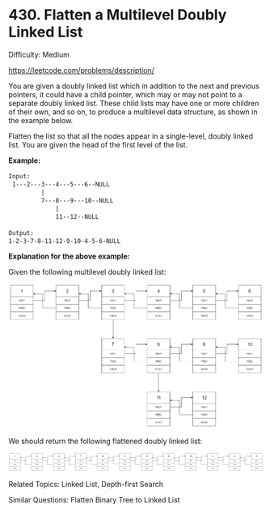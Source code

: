 # 430. Flatten a Multilevel Doubly Linked List

Difficulty: Medium

https://leetcode.com/problems/description/

You are given a doubly linked list which in addition to the next and previous pointers, it could have a child pointer, which may or may not point to a separate doubly linked list. These child lists may have one or more children of their own, and so on, to produce a multilevel data structure, as shown in the example below.

Flatten the list so that all the nodes appear in a single-level, doubly linked list. You are given the head of the first level of the list.

**Example:**
```
Input:
 1---2---3---4---5---6--NULL
         |
         7---8---9---10--NULL
             |
             11--12--NULL

Output:
1-2-3-7-8-11-12-9-10-4-5-6-NULL
```
**Explanation for the above example:**

Given the following multilevel doubly linked list:

![alt text](MultilevelLinkedList.png)

We should return the following flattened doubly linked list:

![alt text](MultilevelLinkedListFlattened.png)

Related Topics: Linked List, Depth-first Search

Similar Questions: Flatten Binary Tree to Linked List
